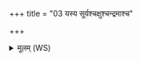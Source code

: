 +++
title = "03 यस्य सूर्यश्चक्षुश्चन्द्रमाश्च"

+++
<details><summary>मूलम् (WS)</summary>

यस्य सूर्यश्चक्षुश्चन्द्रमाश्च पुनर्नवः ।  
अग्निं यश्चक्र आस्यं तस्मै ज्येष्ठाय ब्रह्मणे नमः ॥ ४ ॥
</details>